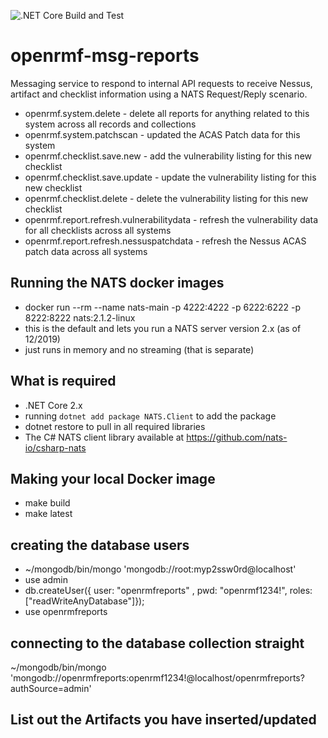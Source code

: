 ![.NET Core Build and Test](https://github.com/Cingulara/openrmf-msg-reports/workflows/.NET%20Core%20Build%20and%20Test/badge.svg)

# openrmf-msg-reports
Messaging service to respond to internal API requests to receive Nessus, artifact and checklist information using a NATS Request/Reply scenario.
* openrmf.system.delete - delete all reports for anything related to this system across all records and collections
* openrmf.system.patchscan - updated the ACAS Patch data for this system
* openrmf.checklist.save.new - add the vulnerability listing for this new checklist
* openrmf.checklist.save.update - update the vulnerability listing for this new checklist
* openrmf.checklist.delete - delete the vulnerability listing for this new checklist
* openrmf.report.refresh.vulnerabilitydata - refresh the vulnerability data for all checklists across all systems
* openrmf.report.refresh.nessuspatchdata - refresh the Nessus ACAS patch data across all systems

## Running the NATS docker images
* docker run --rm --name nats-main -p 4222:4222 -p 6222:6222 -p 8222:8222 nats:2.1.2-linux
* this is the default and lets you run a NATS server version 2.x (as of 12/2019)
* just runs in memory and no streaming (that is separate)

## What is required
* .NET Core 2.x
* running `dotnet add package NATS.Client` to add the package
* dotnet restore to pull in all required libraries
* The C# NATS client library available at https://github.com/nats-io/csharp-nats

## Making your local Docker image
* make build
* make latest

## creating the database users
* ~/mongodb/bin/mongo 'mongodb://root:myp2ssw0rd@localhost'
* use admin
* db.createUser({ user: "openrmfreports" , pwd: "openrmf1234!", roles: ["readWriteAnyDatabase"]});
* use openrmfreports

## connecting to the database collection straight
~/mongodb/bin/mongo 'mongodb://openrmfreports:openrmf1234!@localhost/openrmfreports?authSource=admin'

## List out the Artifacts you have inserted/updated
